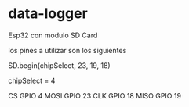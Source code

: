 # data-logger
Esp32 con modulo SD Card

los pines a utilizar son los siguientes

SD.begin(chipSelect, 23, 19, 18)

chipSelect = 4

CS	GPIO 4
MOSI	GPIO 23
CLK	GPIO 18
MISO	GPIO 19
